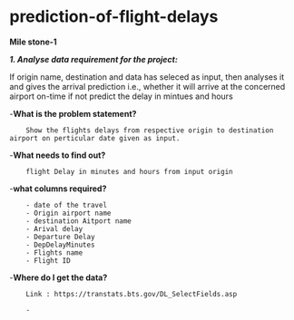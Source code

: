 # prediction-of-flight-delays
**Mile stone-1**

***1. Analyse data requirement for the project:***

If origin name, destination and data has seleced as input, then analyses it and gives the arrival prediction
i.e., whether it will arrive at the concerned airport on-time if not predict the delay in mintues and hours 


-**What is the problem statement?**

        Show the flights delays from respective origin to destination airport on perticular date given as input.
        
-**What needs to find out?**

        flight Delay in minutes and hours from input origin
        
-**what columns required?**

        - date of the travel
        - Origin airport name
        - destination Aitport name
        - Arival delay
        - Departure Delay
        - DepDelayMinutes         
        - Flights name
        - Flight ID
  
-**Where do I get the data?**
        
        Link : https://transtats.bts.gov/DL_SelectFields.asp
        
        - 
        
        
